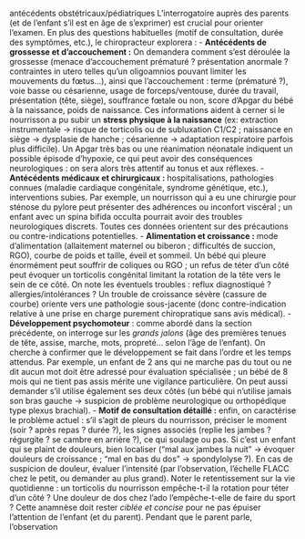 antécédents obstétricaux/pédiatriques L’interrogatoire auprès des parents (et de l’enfant s’il est en âge de s’exprimer) est crucial pour orienter l’examen. En plus des questions habituelles (motif de consultation, durée des symptômes, etc.), le chiropracteur explorera : - **Antécédents de grossesse et d’accouchement :** On demandera comment s’est déroulée la grossesse (menace d’accouchement prématuré ? présentation anormale ? contraintes in utero telles qu’un oligoamnios pouvant limiter les mouvements du fœtus…), ainsi que l’accouchement : terme (prématuré ?), voie basse ou césarienne, usage de forceps/ventouse, durée du travail, présentation (tête, siège), souffrance fœtale ou non, score d’Apgar du bébé à la naissance, poids de naissance. Ces informations aident à cerner si le nourrisson a pu subir un **stress physique à la naissance** (ex: extraction instrumentale → risque de torticolis ou de subluxation C1/C2 ; naissance en siège → dysplasie de hanche ; césarienne → adaptation respiratoire parfois plus difficile). Un Apgar très bas ou une réanimation néonatale indiquent un possible épisode d’hypoxie, ce qui peut avoir des conséquences neurologiques : on sera alors très attentif au tonus et aux réflexes. - **Antécédents médicaux et chirurgicaux :** hospitalisations, pathologies connues (maladie cardiaque congénitale, syndrome génétique, etc.), interventions subies. Par exemple, un nourrisson qui a eu une chirurgie pour sténose du pylore peut présenter des adhérences ou inconfort viscéral ; un enfant avec un spina bifida occulta pourrait avoir des troubles neurologiques discrets. Toutes ces données orientent sur des précautions ou contre-indications potentielles. - **Alimentation et croissance :** mode d’alimentation (allaitement maternel ou biberon ; difficultés de succion, RGO), courbe de poids et taille, éveil et sommeil. Un bébé qui pleure énormément peut souffrir de coliques ou RGO ; un refus de téter d’un côté peut évoquer un torticolis congénital limitant la rotation de la tête vers le sein de ce côté. On note les éventuels troubles : reflux diagnostiqué ? allergies/intolérances ? Un trouble de croissance sévère (cassure de courbe) oriente vers une pathologie sous-jacente (donc contre-indication relative à une prise en charge purement chiropratique sans avis médical). - **Développement psychomoteur** : comme abordé dans la section précédente, on interroge sur les *grands jalons* (âge des premières tenues de tête, assise, marche, mots, propreté… selon l’âge de l’enfant). On cherche à confirmer que le développement se fait dans l’ordre et les temps attendus. Par exemple, un enfant de 2 ans qui ne marche pas du tout ou ne dit aucun mot doit être adressé pour évaluation spécialisée ; un bébé de 8 mois qui ne tient pas assis mérite une vigilance particulière. On peut aussi demander s’il utilise également ses deux côtés (un bébé qui n’utilise jamais son bras gauche → suspicion de problème neurologique ou orthopédique type plexus brachial). - **Motif de consultation détaillé :** enfin, on caractérise le problème actuel : s’il s’agit de pleurs du nourrisson, préciser le moment (soir ? après repas ? durée ?), les signes associés (replie les jambes ? régurgite ? se cambre en arrière ?), ce qui soulage ou pas. Si c’est un enfant qui se plaint de douleurs, bien localiser (“mal aux jambes la nuit” → évoquer douleurs de croissance ; “mal en bas du dos” → spondylolyse ?). En cas de suspicion de douleur, évaluer l’intensité (par l’observation, l’échelle FLACC chez le petit, ou demander au plus grand). Noter le retentissement sur la vie quotidienne : un torticolis du nourrisson empêche-t-il la rotation pour téter d’un côté ? Une douleur de dos chez l’ado l’empêche-t-elle de faire du sport ? Cette anamnèse doit rester *ciblée et concise* pour ne pas épuiser l’attention de l’enfant (et du parent). Pendant que le parent parle, l’observation